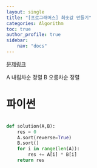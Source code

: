 ```yaml
---
layout: single
title: "[프로그래머스] 최솟값 만들기"
categories: Algorithm
toc: true
author_profile: true
sidebar:
    nav: "docs"
---
```


[문제링크](https://school.programmers.co.kr/learn/courses/30/lessons/12941)

A 내림차순 정렬
B 오름차순 정렬


# 파이썬
```python

def solution(A,B):
    res = 0
    A.sort(reverse=True)
    B.sort()
    for i in range(len(A)):
        res += A[i] * B[i]
    return res
    
```